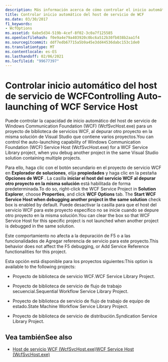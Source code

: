 ```yaml
---
description: Más información acerca de cómo controlar el inicio automático del host de servicio WCF
title: Controlar inicio automático del host de servicio de WCF
ms.date: 03/30/2017
f1_keywords:
- WcfOptions
ms.assetid: 6abe5d34-519b-4cef-8f02-3c0a7f125585
ms.openlocfilehash: f0e9a4e79a403920c0bc6a512b30fb038b2aa1f4
ms.sourcegitcommit: ddf7edb67715a5b9a45e3dd44536dabc153c1de0
ms.translationtype: MT
ms.contentlocale: es-ES
ms.lasthandoff: 02/06/2021
ms.locfileid: "99677397"
---
```

# <a name="controlling-auto-launching-of-wcf-service-host"></a><span data-ttu-id="5e03e-103">Controlar inicio automático del host de servicio de WCF</span><span class="sxs-lookup"><span data-stu-id="5e03e-103">Controlling Auto-launching of WCF Service Host</span></span>

<span data-ttu-id="5e03e-104">Puede controlar la capacidad de inicio automático del host de servicio de Windows Communication Foundation (WCF) (WcfSvcHost.exe) para un proyecto de biblioteca de servicios WCF, al depurar otro proyecto en la misma solución de Visual Studio que contiene varios proyectos.</span><span class="sxs-lookup"><span data-stu-id="5e03e-104">You can control the auto-launching capability of Windows Communication Foundation (WCF) Service Host (WcfSvcHost.exe) for a WCF Service Library project, when you debug another project in the same Visual Studio solution containing multiple projects.</span></span>  
  
 <span data-ttu-id="5e03e-105">Para ello, haga clic con el botón secundario en el proyecto de servicio WCF en **Explorador de soluciones**, elija **propiedades** y haga clic en la pestaña **Opciones de WCF** . La casilla **iniciar el host del servicio WCF al depurar otro proyecto en la misma solución** está habilitada de forma predeterminada.</span><span class="sxs-lookup"><span data-stu-id="5e03e-105">To do so, right-click the WCF Service Project in **Solution Explorer**, choose **Properties**, and click **WCF Options** tab. The **Start WCF Service Host when debugging another project in the same solution** check box is enabled by default.</span></span> <span data-ttu-id="5e03e-106">Puede desactivar la casilla para que el host del servicio WCF para este proyecto específico no se inicie cuando se depure otro proyecto en la misma solución.</span><span class="sxs-lookup"><span data-stu-id="5e03e-106">You can clear the box so that WCF Service Host for this specific project is not launched when another project is debugged in the same solution.</span></span>  
  
 <span data-ttu-id="5e03e-107">Este comportamiento no afecta a la depuración de F5 o a las funcionalidades de Agregar referencia de servicio para este proyecto.</span><span class="sxs-lookup"><span data-stu-id="5e03e-107">This behavior does not affect the F5 debugging, or Add Service Reference functionalities for this project.</span></span>  
  
 <span data-ttu-id="5e03e-108">Esta opción está disponible para los proyectos siguientes:</span><span class="sxs-lookup"><span data-stu-id="5e03e-108">This option is available to the following projects:</span></span>  
  
- <span data-ttu-id="5e03e-109">Proyecto de biblioteca de servicio WCF.</span><span class="sxs-lookup"><span data-stu-id="5e03e-109">WCF Service Library Project.</span></span>  
  
- <span data-ttu-id="5e03e-110">Proyecto de biblioteca de servicio de flujo de trabajo secuencial.</span><span class="sxs-lookup"><span data-stu-id="5e03e-110">Sequential Workflow Service Library Project.</span></span>  
  
- <span data-ttu-id="5e03e-111">Proyecto de biblioteca de servicio de flujo de trabajo de equipo de estado.</span><span class="sxs-lookup"><span data-stu-id="5e03e-111">State Machine Workflow Service Library Project.</span></span>  
  
- <span data-ttu-id="5e03e-112">Proyecto de biblioteca de servicio de distribución.</span><span class="sxs-lookup"><span data-stu-id="5e03e-112">Syndication Service Library Project.</span></span>  
  
## <a name="see-also"></a><span data-ttu-id="5e03e-113">Vea también</span><span class="sxs-lookup"><span data-stu-id="5e03e-113">See also</span></span>

- [<span data-ttu-id="5e03e-114">Host de servicio WCF (WcfSvcHost.exe)</span><span class="sxs-lookup"><span data-stu-id="5e03e-114">WCF Service Host (WcfSvcHost.exe)</span></span>](wcf-service-host-wcfsvchost-exe.md)
